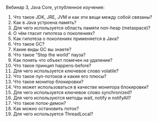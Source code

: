 


Вебинар 3, Java Core, углубленное изучение:

1.  Что такое JDK, JRE, JVM и как эти вещи между собой связаны?
2.  Как в Java устроена память?
3.  Для чего используется область памяти non-heap (metaspace)?
4.  О чём гласит гипотеза о поколениях?
5.  Как гипотеза о поколениях применяется в Java?
6.  Что такое GC? 
7.  Какие виды GC вы знаете?
8.  Что такое “Stop the world” пауза?
9.  Как понять что объект помечен на удаление?
10. Что такое принцип happens-before?
11. Для чего используется ключевое слово volatile?
12. Что такое пул-потоков и какие его плюсы?
13. Что такое монитор блокировки?
14. Что может использоваться в качестве монитора блокировки?
15. Для чего используется ключевое слово synchronized?
16. Для чего используются методы wait, notify и notifyAll?
17. Что такое поток-демон?
18. Как можно остановить поток?
19. Для чего используется ThreadLocal?
